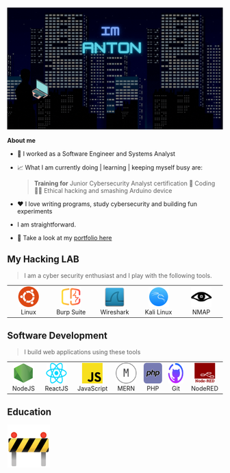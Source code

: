 ![Alt Text](./IMANTON.gif)

**About me**

- 💼 I worked as a Software Engineer and Systems Analyst

- 📈 What I am currently doing | learning | keeping myself busy are:

  > **Training for** Junior Cybersecurity Analyst certification 🚧
  > Coding 👨‍💻
  > Ethical hacking and smashing Arduino device

- ❤️ I love writing programs, study cybersecurity and building fun experiments

- I am straightforward.

- 💬 Take a look at my [portfolio here](https://arcpac.github.io/)

<h2 align="left" id="macropower-tech">My Hacking LAB</h2>

> I am a cyber security enthusiast and I play with the following tools.

<table>
  <tr>
    <td align="center" width="96">
      <a href="#macropower-tech">
        <img src="./img/ubuntu.svg" width="48" height="48" alt="Ubuntu" />
      </a>
      <br>Linux
    </td>
    <td align="center" width="96">
      <a href="#macropower-tech">
        <img src="./img/burp.svg" width="48" height="48" alt="Burp Suite" />
      </a>
      <br>Burp Suite
    </td>
    <td align="center" width="96">
      <a href="#macropower-tech">
        <img src="./img/wireshark.svg" width="48" height="48" alt="Wireshark" />
      </a>
      <br>Wireshark
    </td>
    <td align="center" width="96">
      <a href="#macropower-tech" >
        <img src="./img/kali.svg" width="48" height="48" alt="Kali Linux" />
      </a>
      <br>Kali Linux
    </td>
    <td align="center" width="96"> 
      <a href="#macropower-tech" >
        <img src="./img/nmap.svg" width="48" height="48" alt="NMAP" />
      </a>
      <br>NMAP
    </td>
  </tr>
</table>

<h2 align="left" id="macropower-tech">Software Development</h2>

> I build web applications using these tools

<table>
  <tr>
    <td align="center" width="96">
      <a href="#macropower-tech">
        <img src="./img/node-js.svg" width="48" height="48" alt="NodeRED" />
      </a>
      <br>NodeJS
    </td>
    <td align="center" width="96">
      <a href="#macropower-tech">
        <img src="./img/react.svg" width="48" height="48" alt="NodeRED" />
      </a>
      <br>ReactJS
    </td>
    <td align="center" width="96">
      <a href="#macropower-tech">
        <img src="./img/javascript-js.svg" width="48" height="48" alt="NodeRED" />
      </a>
      <br>JavaScript
    </td>
    <td align="center" width="96">
      <a href="#macropower-tech" >
        <img src="./img/mern.svg" width="48" height="48" alt="Kubernetes" />
      </a>
      <br>MERN
    </td>
    <td align="center" width="96"> 
      <a href="#macropower-tech" >
        <img src="./img/php.svg" width="48" height="48" alt="Docker" />
      </a>
      <br>PHP
    </td>
    <td align="center"  width="96">
         <a href="#macropower-tech" >
        <img src="./img/github.svg" width="48" height="48" alt="NodeRED" />
      </a>
      <br>Git
    </td>
    <td align="center" width="96">
      <a href="#macropower-tech" >
        <img src="./img/node-red.svg" width="48" height="48" style="color: red;" alt="NodeRED" />
      </a>
      <br>NodeRED
    </td>
  </tr>
</table>

<h2 align="left" id="macropower-tech">Education</h2>

  <img src="./img/construction.svg" height="100" alt="NodeRED" />
